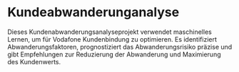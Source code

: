 # Kundeabwanderunganalyse
Dieses Kundenabwanderungsanalyseprojekt verwendet maschinelles Lernen, um für Vodafone Kundenbindung zu optimieren. Es identifiziert Abwanderungsfaktoren, prognostiziert das Abwanderungsrisiko präzise und gibt Empfehlungen zur Reduzierung der Abwanderung und Maximierung des Kundenwerts.

